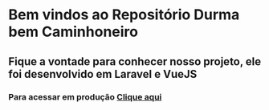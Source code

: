 # Bem vindos ao Repositório Durma bem Caminhoneiro
  

## Fique a vontade para conhecer nosso projeto, ele foi desenvolvido em Laravel e VueJS

### Para acessar em produção [Clique aqui](https://durmabemcaminhoneiro.com.br/)

